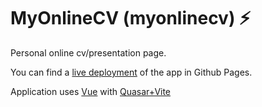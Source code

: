# MyOnlineCV (myonlinecv) ⚡

Personal online cv/presentation page.

You can find a <a href= "https://alvaromartinezq.github.io/myonlinecv/#/" target="_blank">live deployment</a> of the app in Github Pages.

Application uses [Vue](https://vuejs.org/) with [Quasar+Vite](https://quasar.dev/start/vite-plugin#introduction)
